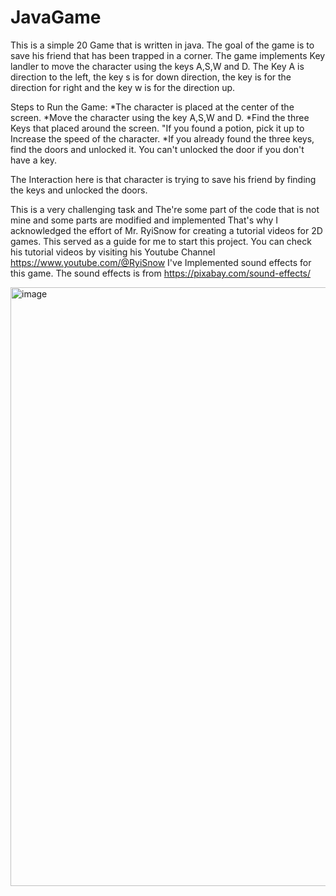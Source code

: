 # JavaGame

This is a simple 20 Game that is written in java. The goal of the game is to save his friend that has been trapped in a corner. The game implements Key landler to move the character using the keys A,S,W and D.
The Key A is direction to the left, the key s is for down direction, the key is for the direction for right and the key w is for the direction up.

Steps to Run the Game:
*The character is placed at the center of the screen.
*Move the character using the key A,S,W and D.
*Find the three Keys that placed around the screen.
"If you found a potion, pick it up to Increase the speed of the character.
*If you already found the three keys, find the doors and unlocked it. You can't unlocked the door if you don't have a key.

The Interaction here is that character is trying to save his friend  by finding the keys and unlocked the doors.


This is a very challenging task and The're some part of the code that is not mine and some parts are modified and implemented  That's why  I acknowledged the effort of Mr. RyiSnow for creating a tutorial videos for 2D games. This served as a guide for me to start this project. You can check his tutorial videos by visiting his Youtube Channel https://www.youtube.com/@RyiSnow
I've Implemented sound effects for this game. The sound effects is from https://pixabay.com/sound-effects/

<img width="958" alt="image" src="https://github.com/ledxx123/JavaGame/assets/152833895/0c882bcd-2501-463c-b357-1e27b85d4ca9">
